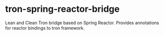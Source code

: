 tron-spring-reactor-bridge
==========================

Lean and Clean Tron bridge based on Spring Reactor.
Provides annotations for reactor bindings to tron framework.

